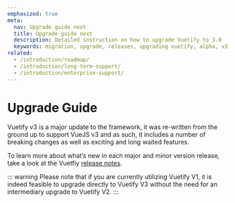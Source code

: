 ```yaml
---
emphasized: true
meta:
  nav: Upgrade guide next
  title: Upgrade guide next
  description: Detailed instruction on how to upgrade Vuetify to 3.0
  keywords: migration, upgrade, releases, upgrading vuetify, alpha, v3
related:
  - /introduction/roadmap/
  - /introduction/long-term-support/
  - /introduction/enterprise-support/
---
```


# Upgrade Guide

Vuetify v3 is a major update to the framework, it was re-written from the ground up to support VueJS v3 and as such, it includes a number of breaking changes as well as exciting and long waited features.

<entry />

To learn more about what’s new in each major and minor version release, take a look at the Vuetfiy
[release notes](/getting-started/release-notes).

::: warning
Please note that if you are currently utilizing Vuetify V1, it is indeed feasible to upgrade directly to Vuetify V3 without the need for an intermediary upgrade to Vuetify V2.
:::
